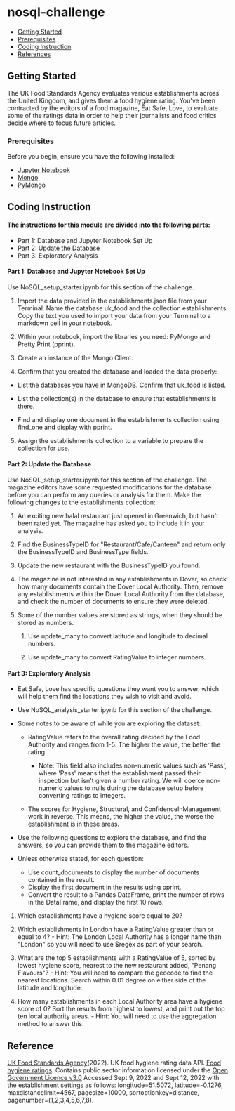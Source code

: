 # nosql-challenge


- [Getting Started](#getting-started)
- [Prerequisites](#Prerequisites)
- [Coding Instruction](#Coding-Instruction)
- [References](#references)


## Getting Started

The UK Food Standards Agency evaluates various establishments across the United Kingdom, and gives them a food hygiene rating. You've been contracted by the editors of a food magazine, Eat Safe, Love, to evaluate some of the ratings data in order to help their journalists and food critics decide where to focus future articles.


### Prerequisites
Before you begin, ensure you have the following installed:

- [Jupyter Notebook](https://jupyter.org/)
- [Mongo](https://pypi.org/project/mongo/)
- [PyMongo](https://pypi.org/project/pymongo/)


## Coding Instruction

#### The instructions for this module are divided into the following parts:

* Part 1: Database and Jupyter Notebook Set Up
* Part 2: Update the Database
* Part 3: Exploratory Analysis
  
#### Part 1: Database and Jupyter Notebook Set Up
Use NoSQL_setup_starter.ipynb for this section of the challenge.

1) Import the data provided in the establishments.json file from your Terminal. Name the database uk_food and the collection establishments. Copy the text you used to import your data from your Terminal to a markdown cell in your notebook.

2) Within your notebook, import the libraries you need: PyMongo and Pretty Print (pprint).

3) Create an instance of the Mongo Client.

4) Confirm that you created the database and loaded the data properly:
   
  - List the databases you have in MongoDB. Confirm that uk_food is listed.
   
  - List the collection(s) in the database to ensure that establishments is there.
   
  - Find and display one document in the establishments collection using find_one and display with pprint.
   
5) Assign the establishments collection to a variable to prepare the collection for use.

#### Part 2: Update the Database
Use NoSQL_setup_starter.ipynb for this section of the challenge.
The magazine editors have some requested modifications for the database before you can perform any queries or analysis for them. Make the following changes to the establishments collection:

1) An exciting new halal restaurant just opened in Greenwich, but hasn't been rated yet. The magazine has asked you to include it in your analysis. 

3) Find the BusinessTypeID for "Restaurant/Cafe/Canteen" and return only the BusinessTypeID and BusinessType fields.

4) Update the new restaurant with the BusinessTypeID you found.

5) The magazine is not interested in any establishments in Dover, so check how many documents contain the Dover Local Authority. Then, remove any establishments within the Dover Local Authority from the database, and check the number of documents to ensure they were deleted.

6) Some of the number values are stored as strings, when they should be stored as numbers.
   
   1. Use update_many to convert latitude and longitude to decimal numbers.
   
   2. Use update_many to convert RatingValue to integer numbers.

#### Part 3: Exploratory Analysis
- Eat Safe, Love has specific questions they want you to answer, which will help them find the locations they wish to visit and avoid.

- Use NoSQL_analysis_starter.ipynb for this section of the challenge.

- Some notes to be aware of while you are exploring the dataset:

    - RatingValue refers to the overall rating decided by the Food Authority and ranges from 1-5. The higher the value, the better the rating.

      - Note: This field also includes non-numeric values such as 'Pass', where 'Pass' means that the establishment passed their inspection but isn't given a number rating. 
                    We will coerce non-numeric values to nulls during the database setup before converting ratings to integers.
        
    - The scores for Hygiene, Structural, and ConfidenceInManagement work in reverse. This means, the higher the value, the worse the establishment is in these areas.

  
- Use the following questions to explore the database, and find the answers, so you can provide them to the magazine editors.

- Unless otherwise stated, for each question:

  - Use count_documents to display the number of documents contained in the result.
  - Display the first document in the results using pprint.
  - Convert the result to a Pandas DataFrame, print the number of rows in the DataFrame, and display the first 10 rows.

1) Which establishments have a hygiene score equal to 20?

2) Which establishments in London have a RatingValue greater than or equal to 4?
       - Hint: The London Local Authority has a longer name than "London" so you will need to use $regex as part of your search.

3) What are the top 5 establishments with a RatingValue of 5, sorted by lowest hygiene score, nearest to the new restaurant added, "Penang Flavours"?
       - Hint: You will need to compare the geocode to find the nearest locations. Search within 0.01 degree on either side of the latitude and longitude.

4) How many establishments in each Local Authority area have a hygiene score of 0? Sort the results from highest to lowest, and print out the top ten local authority areas.
       - Hint: You will need to use the aggregation method to answer this.

## Reference 

[UK Food Standards Agency](https://www.food.gov.uk/)(2022). UK food hygiene rating data API. [Food hygiene ratings](https://ratings.food.gov.uk/). Contains public sector information licensed under the [Open Government Licence v3.0](https://www.nationalarchives.gov.uk/doc/open-government-licence/version/3/) Accessed Sept 9, 2022 and Sept 12, 2022 with the establishment settings as follows: longitude=51.5072, latitude=-0.1276, maxdistancelimit=4567, pagesize=10000, sortoptionkey=distance, pagenumber=(1,2,3,4,5,6,7,8).
 
